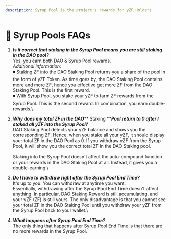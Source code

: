 ```yaml
---
description: Syrup Pool is the project's rewards for yZF Holders
---
```


# 🍮 Syrup Pools FAQs

1. _**Is it correct that staking in the Syrup Pool means you are still staking in the DAO pool?**_\
   Yes, you earn both DAO & Syrup Pool rewards. \
   _Additional information_: \
   ◾ Staking ZF into the DAO Staking Pool returns you a share of the pool in the form of yZF Token. As time goes by, the DAO Staking Pool contains more and more ZF, hence you effective get more ZF from the DAO Staking Pool. This is the first reward. \
   ◾ With Syrup Pool, you stake your yZF to farm ZF rewards from the Syrup Pool. This is the second reward. In combination, you earn double-rewards.\

2. _**Why does my total ZF in the DAO**_** Staking **_**Pool return to 0 after I staked all yZF into the Syrup Pool?**_ \
   DAO Staking Pool detects your yZF balance and shows you the corresponding ZF. Hence, when you stake all your yZF, it should display your total ZF in the DAO Pool as 0. If you withdraw yZF from the Syrup Pool, it will show you the correct total ZF in the DAO Staking pool.\
   \
   Staking into the Syrup Pool doesn't affect the auto-compound function or your rewards in the DAO Staking Pool at all. Instead, it gives you a double-earning.\

3. _**Do I have to withdraw right after the Syrup Pool End Time?**_ \
   It's up to you. You can withdraw at anytime you want. \
   Essentially, withdrawing after the Syrup Pool End Time doesn't affect anything. In particular, DAO Staking Reward is still accumulating, and your yZF (ZF) is still yours. The only disadvantage is that you cannot see your total ZF in the DAO Staking Pool until you withdraw your yZF from the Syrup Pool back to your wallet.\

4. _**What happens after Syrup Pool End Time?**_ \
   The only thing that happens after Syrup Pool End Time is that there are no more rewards in the Syrup Pool.

